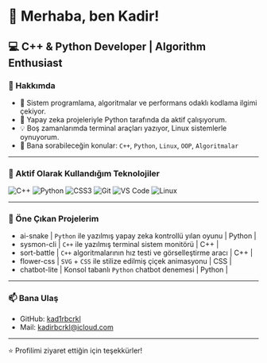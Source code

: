 # 👋 Merhaba, ben Kadir!
## 💻 C++ & Python Developer | Algorithm Enthusiast

### 🧠 Hakkımda
- 🔧 Sistem programlama, algoritmalar ve performans odaklı kodlama ilgimi çekiyor.
- 🧠 Yapay zeka projeleriyle Python tarafında da aktif çalışıyorum.
- 💡 Boş zamanlarımda terminal araçları yazıyor, Linux sistemlerle oynuyorum.
- 💬 Bana sorabileceğin konular: `C++`, `Python`, `Linux`, `OOP`, `Algoritmalar`

---

### 🚀 Aktif Olarak Kullandığım Teknolojiler
![C++](https://img.shields.io/badge/C++-00599C?style=flat&logo=cplusplus&logoColor=white)
![Python](https://img.shields.io/badge/Python-3776AB?style=flat&logo=python&logoColor=white)
![CSS3](https://img.shields.io/badge/CSS3-264de4?style=flat&logo=css3&logoColor=white)
![Git](https://img.shields.io/badge/Git-F05032?style=flat&logo=git&logoColor=white)
![VS Code](https://img.shields.io/badge/VS%20Code-007ACC?style=flat&logo=visual-studio-code&logoColor=white)
![Linux](https://img.shields.io/badge/Linux-FCC624?style=flat&logo=linux&logoColor=black)

---

### 📌 Öne Çıkan Projelerim

- ai-snake | `Python` ile yazılmış yapay zeka kontrollü yılan oyunu | Python |
- sysmon-cli | `C++` ile yazılmış terminal sistem monitörü | C++ |
- sort-battle | `C++` algoritmalarının hız testi ve görselleştirme aracı | C++ |
- flower-css | `SVG` + `CSS` ile stilize edilmiş çiçek animasyonu | CSS |
- chatbot-lite | Konsol tabanlı `Python` chatbot denemesi | Python |

---

### 📫 Bana Ulaş
- GitHub: [kad1rbcrkl](https://github.com/kad1rbcrkl)
- Mail: kadirbcrkl@icloud.com

---

⭐️ Profilimi ziyaret ettiğin için teşekkürler!
